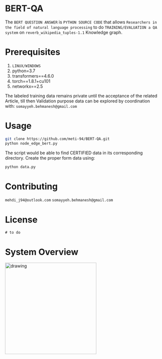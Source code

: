 # BERT-QA
The `BERT QUESTION ANSWER` is `PYTHON SOURCE CODE` that allows `Researchers in the field of natural language processing`  to do `TRAINING/EVALUATION a QA system` on `reverb_wikipedia_tuples-1.1` Knowledge graph.
# Prerequisites
1. `LINUX/WINDOWS`
2. python=3.7
3. transformers==4.6.0
2. torch==1.8.1+cu101
3. networkx==2.5

The labeled training data remains private until the acceptance of the related Article, till then Validation purpose data can be explored by coordination with: `somayyeh.behmanesh@gmail.com` 

# Usage
```bash
git clone https://github.com/meti-94/BERT-QA.git
python node_edge_bert.py
```
The script would be able to find CERTIFIED data in its corresponding directory. Create the proper form data using:
```bash
python data.py
```
# Contributing
`mehdi_j94@outlook.com`
`somayyeh.behmanesh@gmail.com`
# License
`# to do`
# System Overview
<img src="rsc/OV.jpg" alt="drawing" width="300"/>

